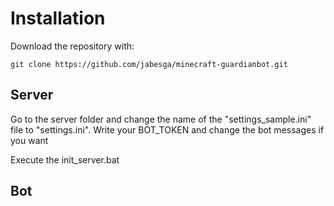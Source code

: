 # Installation

Download the repository with:

``` git clone https://github.com/jabesga/minecraft-guardianbot.git ```

## Server

Go to the server folder and change the name of the "settings_sample.ini" file to "settings.ini". Write your BOT_TOKEN and change the bot messages if you want

Execute the init_server.bat

## Bot
